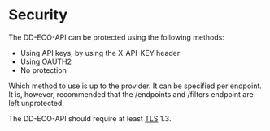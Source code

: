 # Security

The DD-ECO-API can be protected using the following methods:

- Using API keys, by using the X-API-KEY header
- Using OAUTH2
- No protection

Which method to use is up to the provider. It can be specified per endpoint.
It is, however, recommended that the /endpoints and /filters endpoint are left unprotected.

The DD-ECO-API should require at least [TLS](https://en.wikipedia.org/wiki/Transport_Layer_Security) 1.3.
